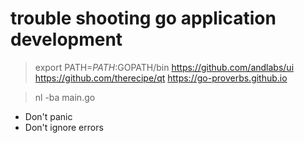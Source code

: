 # trouble shooting go application development
> export PATH=$PATH:$GOPATH/bin
> https://github.com/andlabs/ui
> https://github.com/therecipe/qt
> https://go-proverbs.github.io


> nl -ba main.go

+ Don't panic
+ Don't ignore errors

